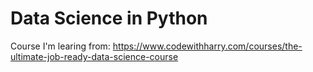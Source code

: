 # Data Science in Python
 Course I'm learing from: https://www.codewithharry.com/courses/the-ultimate-job-ready-data-science-course
